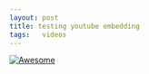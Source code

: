 ```yaml
---
layout: post
title: testing youtube embedding
tags:   videos
---
```


[![Awesome](http://img.youtube.com/vi/BA12Z7gQ4P0/0.jpg)](http://www.youtube.com/watch?v=BA12Z7gQ4P0 "Using an EEPROM to replace combinational logic")
